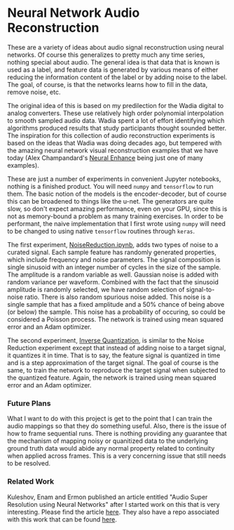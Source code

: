 # Neural Network Audio Reconstruction

These are a variety of ideas about audio signal reconstruction using 
neural networks.  Of course this generalizes to pretty much any time
series, nothing special about audio.  The general idea is that data 
that is known is used as a label, and feature data is generated by 
various means of either reducing the information content of the label
or by adding noise to the label.  The goal, of course, is that the 
networks learns how to fill in the data, remove noise, etc.

The original idea of this is based on my predilection for the Wadia 
digital to analog converters. These use relatively high order polynomial
interpolation to smooth sampled audio data.  Wadia spent a lot of effort 
identifying which algorithms produced results that study participants 
thought sounded better.  The inspiration for this collection of audio
reconstruction experiments is based on the ideas that Wadia was doing 
decades ago, but tempered with the amazing neural network visual 
reconstruction examples that we have today (Alex Champandard's 
[Neural Enhance](https://github.com/alexjc/neural-enhance) being just
one of many examples).

These are just a number of experiments in convenient Jupyter notebooks, 
nothing is a finished product.  You will need `numpy` and `tensorflow`
to run them.  The basic notion of the models is the encoder-decoder, 
but of course this can be broadened to things like the u-net.  The 
generators are quite slow, so don't expect amazing performance, even
on your GPU, since this is not as memory-bound a problem as many 
training exercises.  In order to be performant, the naive implementation 
that I first wrote using `numpy` will need to be changed to using 
native `tensorflow` routines through `keras`.

The first experiment, [NoiseReduction.ipynb](NoiseReduction.ipynb), 
adds two types of noise to a curated signal.  Each sample feature
has randomly generated properties, which include frequency and noise
parameters.  The signal composition is single sinusoid with an integer
number of cycles in the size of the sample.  The amplitude is a random
variable as well.  Gaussian noise is added with random variance per
waveform.  Combined with the fact that the sinusoid amplitude is 
randomly selected, we have random selection of signal-to-noise ratio.  There
is also random spurious noise added.  This noise is a single sample that 
has a fixed amplitude and a 50% chance of being above (or below) the 
sample.  This noise has a probability of occuring, so could be 
considered a Poisson process.  The network is trained using mean squared
error and an Adam optimizer.

The second experiment, [Inverse Quantization](InverseQuantization.ipynb), is similar to
the Noise Reduction experiment except that instead of adding noise to 
a target signal, it quantizes it in time.  That is to say, the feature
signal is quantized in time and is a step approximation of the target 
signal.  The goal of course is the same, to train the network to reproduce 
the target signal when subjected to the quantized feature.  Again, the network
is trained using mean squared error and an Adam optimizer.



### Future Plans

What I want to do with this project is get to the point that I can train the 
audio mappings so that they do something useful.  Also, there is the issue
of how to frame sequential runs.  There is nothing providing any guarantee that
the mechanism of mapping noisy or quanitized data to the underlying ground 
truth data would abide any normal property related to continuity when applied 
across frames.  This is a very concerning issue that still needs to be resolved.


### Related Work

Kuleshov, Enam and Ermon published an article entitled "Audio Super Resolution
using Neural Networks" after I started work on this that is very interesting.  Please
find the article [here](/docs/KuleshovEnamErmon.pff).  They also have a repo 
associated with this work that can be found [here](https://github.com/kuleshov/audio-super-res).
